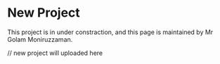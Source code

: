 # New Project

This project is in under constraction, and this page is maintained by Mr Golam Moniruzzaman.

// new project will uploaded here
